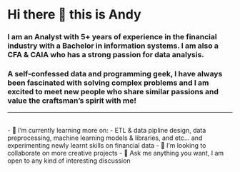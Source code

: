 # Hi there 👋 this is Andy

### I am an Analyst with 5+ years of experience in the financial industry with a Bachelor in information systems. I am also a CFA & CAIA who has a strong passion for data analysis. 

### A self-confessed data and programming geek, I have always been fascinated with solving complex problems and I am excited to meet new people who share similar passions and value the craftsman’s spirit with me!
***
<br>
- 🌱 I’m currently learning more on:
  - ETL & data pipline design, data preprocessing, machine learning models & libraries, and etc...
and experimenting newly learnt skills on financial data
- 👯 I’m looking to collaborate on more creative projects
- 💬 Ask me anything you want, I am open to any kind of interesting discussion

<!--
**ccfandy1/ccfandy1** is a ✨ _special_ ✨ repository because its `README.md` (this file) appears on your GitHub profile.

Here are some ideas to get you started:

-->
